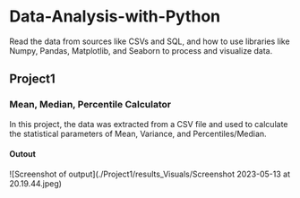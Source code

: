 # Data-Analysis-with-Python

Read the data from sources like CSVs and SQL, and how to use libraries like Numpy, Pandas, Matplotlib, and Seaborn to process and visualize data.

## Project1

### Mean, Median, Percentile Calculator

In this project, the data was extracted from a CSV file and used to calculate the statistical parameters of Mean, Variance, and Percentiles/Median.

#### Outout

![Screenshot of output](./Project1/results_Visuals/Screenshot 2023-05-13 at 20.19.44.jpeg)
